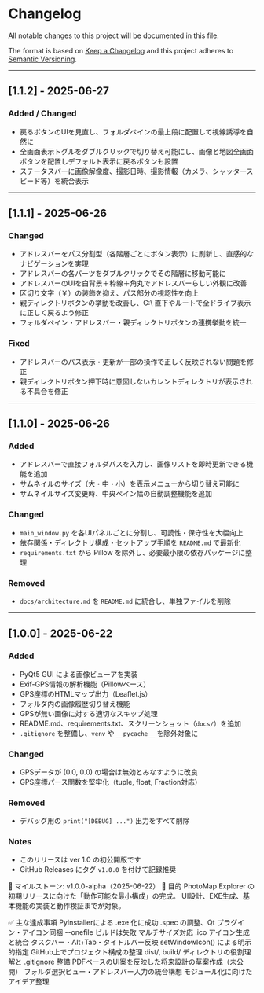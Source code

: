 # Changelog

All notable changes to this project will be documented in this file.

The format is based on [Keep a Changelog](https://keepachangelog.com/)
and this project adheres to [Semantic Versioning](https://semver.org/).

---

## [1.1.2] - 2025-06-27

### Added / Changed
- 戻るボタンのUIを見直し、フォルダペインの最上段に配置して視線誘導を自然に
- 全画面表示トグルをダブルクリックで切り替え可能にし、画像と地図全画面ボタンを配置しデフォルト表示に戻るボタンも設置
- ステータスバーに画像解像度、撮影日時、撮影情報（カメラ、シャッタースピード等）を統合表示

---

## [1.1.1] - 2025-06-26

### Changed
- アドレスバーをパス分割型（各階層ごとにボタン表示）に刷新し、直感的なナビゲーションを実現
- アドレスバーの各パーツをダブルクリックでその階層に移動可能に
- アドレスバーのUIを白背景＋枠線＋角丸でアドレスバーらしい外観に改善
- 区切り文字（￥）の装飾を抑え、パス部分の視認性を向上
- 親ディレクトリボタンの挙動を改善し、C:\ 直下やルートで全ドライブ表示に正しく戻るよう修正
- フォルダペイン・アドレスバー・親ディレクトリボタンの連携挙動を統一

### Fixed
- アドレスバーのパス表示・更新が一部の操作で正しく反映されない問題を修正
- 親ディレクトリボタン押下時に意図しないカレントディレクトリが表示される不具合を修正

---

## [1.1.0] - 2025-06-26

### Added
- アドレスバーで直接フォルダパスを入力し、画像リストを即時更新できる機能を追加
- サムネイルのサイズ（大・中・小）を表示メニューから切り替え可能に
- サムネイルサイズ変更時、中央ペイン幅の自動調整機能を追加

### Changed
- `main_window.py` を各UIパネルごとに分割し、可読性・保守性を大幅向上
- 依存関係・ディレクトリ構成・セットアップ手順を `README.md` で最新化
- `requirements.txt` から Pillow を除外し、必要最小限の依存パッケージに整理

### Removed
- `docs/architecture.md` を `README.md` に統合し、単独ファイルを削除

---

## [1.0.0] - 2025-06-22

### Added
- PyQt5 GUI による画像ビューアを実装
- Exif-GPS情報の解析機能（Pillowベース）
- GPS座標のHTMLマップ出力（Leaflet.js）
- フォルダ内の画像履歴切り替え機能
- GPSが無い画像に対する適切なスキップ処理
- README.md、requirements.txt、スクリーンショット（`docs/`）を追加
- `.gitignore` を整備し、`venv` や `__pycache__` を除外対象に

### Changed
- GPSデータが (0.0, 0.0) の場合は無効とみなすように改良
- GPS座標パース関数を堅牢化（tuple, float, Fraction対応）

### Removed
- デバッグ用の `print("[DEBUG] ...")` 出力をすべて削除

### Notes
- このリリースは ver 1.0 の初公開版です
- GitHub Releases にタグ `v1.0.0` を付けて記録推奨

📌 マイルストーン: v1.0.0-alpha（2025-06-22）
🎯 目的
PhotoMap Explorer の初期リリースに向けた「動作可能な最小構成」の完成。 UI設計、EXE生成、基本機能の実装と動作検証までが対象。

✅ 主な達成事項
PyInstallerによる .exe 化に成功
.spec の調整、Qt プラグイン・アイコン同梱
--onefile ビルドは失敗
マルチサイズ対応 .ico アイコン生成と統合
タスクバー・Alt+Tab・タイトルバー反映
setWindowIcon() による明示的指定
GitHub上でプロジェクト構成の整理
dist/, build/ ディレクトリの役割理解と .gitignore 整備
PDFベースのUI案を反映した将来設計の草案作成（未公開）
フォルダ選択ビュー・アドレスバー入力の統合構想
モジュール化に向けたアイデア整理
